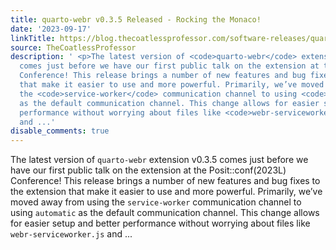 ```yaml
---
title: quarto-webr v0.3.5 Released - Rocking the Monaco!
date: '2023-09-17'
linkTitle: https://blog.thecoatlessprofessor.com/software-releases/quarto/quarto-webr/0.3.5-seance-of-communication-channels/
source: TheCoatlessProfessor
description: ' <p>The latest version of <code>quarto-webr</code> extension v0.3.5
  comes just before we have our first public talk on the extension at the Posit::conf(2023L)
  Conference! This release brings a number of new features and bug fixes to the extension
  that make it easier to use and more powerful. Primarily, we’ve moved away from using
  the <code>service-worker</code> communication channel to using <code>automatic</code>
  as the default communication channel. This change allows for easier setup and better
  performance without worrying about files like <code>webr-serviceworker.js</code>
  and ...'
disable_comments: true
---
```

 <p>The latest version of <code>quarto-webr</code> extension v0.3.5 comes just before we have our first public talk on the extension at the Posit::conf(2023L) Conference! This release brings a number of new features and bug fixes to the extension that make it easier to use and more powerful. Primarily, we’ve moved away from using the <code>service-worker</code> communication channel to using <code>automatic</code> as the default communication channel. This change allows for easier setup and better performance without worrying about files like <code>webr-serviceworker.js</code> and ...